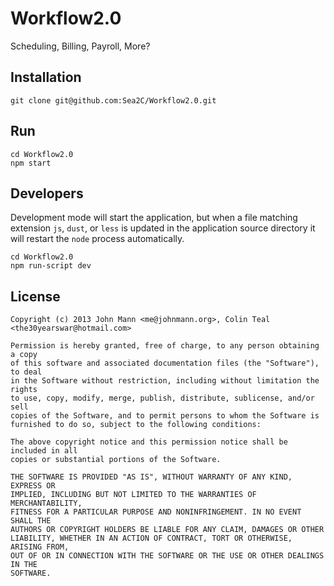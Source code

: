 # Workflow2.0

Scheduling, Billing, Payroll, More?

## Installation

    git clone git@github.com:Sea2C/Workflow2.0.git

## Run

    cd Workflow2.0
    npm start

## Developers

Development mode will start the application, but when a file matching extension `js`, `dust`, or `less` is updated in the application source directory it will restart the `node` process automatically.

    cd Workflow2.0
    npm run-script dev

## License

    Copyright (c) 2013 John Mann <me@johnmann.org>, Colin Teal <the30yearswar@hotmail.com>

    Permission is hereby granted, free of charge, to any person obtaining a copy
    of this software and associated documentation files (the "Software"), to deal
    in the Software without restriction, including without limitation the rights
    to use, copy, modify, merge, publish, distribute, sublicense, and/or sell
    copies of the Software, and to permit persons to whom the Software is
    furnished to do so, subject to the following conditions:

    The above copyright notice and this permission notice shall be included in all
    copies or substantial portions of the Software.

    THE SOFTWARE IS PROVIDED "AS IS", WITHOUT WARRANTY OF ANY KIND, EXPRESS OR
    IMPLIED, INCLUDING BUT NOT LIMITED TO THE WARRANTIES OF MERCHANTABILITY,
    FITNESS FOR A PARTICULAR PURPOSE AND NONINFRINGEMENT. IN NO EVENT SHALL THE
    AUTHORS OR COPYRIGHT HOLDERS BE LIABLE FOR ANY CLAIM, DAMAGES OR OTHER
    LIABILITY, WHETHER IN AN ACTION OF CONTRACT, TORT OR OTHERWISE, ARISING FROM,
    OUT OF OR IN CONNECTION WITH THE SOFTWARE OR THE USE OR OTHER DEALINGS IN THE
    SOFTWARE.